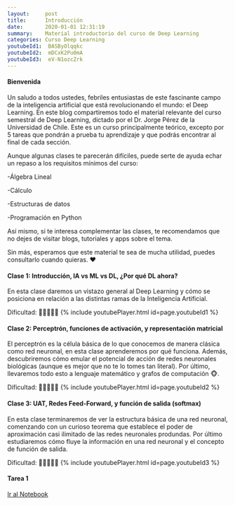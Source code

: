 ```yaml
---
layout:     post
title:      Introducción
date:       2020-01-01 12:31:19
summary:    Material introductorio del curso de Deep Learning
categories: Curso Deep Learning
youtubeId1:  BASByOlqqkc
youtubeId2:  mDCxK2Pu0mA
youtubeId3:  eV-N1ozcZrk
---
```


#### Bienvenida
Un saludo a todos ustedes, febriles entusiastas de este fascinante campo de la inteligencia artificial que está revolucionando el mundo: el Deep Learning. En este blog compartiremos todo el material relevante del curso semestral de Deep Learning, dictado por el Dr. Jorge Pérez de la Universidad de Chile. Este es un curso principalmente teórico, excepto por 5 tareas que pondrán a prueba tu aprendizaje y que podrás encontrar al final de cada sección.

Aunque algunas clases te parecerán difíciles, puede serte de ayuda echar un repaso a los requisitos mínimos del curso:

-Álgebra Lineal

-Cálculo

-Estructuras de datos

-Programación en Python

Así mismo, si te interesa complementar las clases, te recomendamos que no dejes de visitar blogs, tutoriales y apps sobre el tema.

Sin más, esperamos que este material te sea de mucha utilidad, puedes consultarlo cuando quieras. :heart:

#### Clase 1: Introducción, IA vs ML vs DL, ¿Por qué DL ahora?
En esta clase daremos un vistazo general al Deep Learning y cómo se posiciona en relación a las distintas ramas de la Inteligencia Artificial.

Dificultad: :hatching_chick::egg::egg::egg::egg:
{% include youtubePlayer.html id=page.youtubeId1 %}


#### Clase 2: Perceptrón, funciones de activación, y representación matricial
El perceptrón es la célula básica de lo que conocemos de manera clásica como red neuronal, en esta clase aprenderemos por qué funciona. Además, descubriremos cómo emular el potencial de acción de redes neuronales biológicas (aunque es mejor que no te lo tomes tan literal). Por último, llevaremos todo esto a lenguaje matemático y grafos de computación :monkey_face:.

Dificultad: :hatching_chick::hatching_chick::egg::egg::egg:
{% include youtubePlayer.html id=page.youtubeId2 %}

#### Clase 3: UAT, Redes Feed-Forward, y función de salida (softmax)
En esta clase terminaremos de ver la estructura básica de una red neuronal, comenzando con un curioso teorema que establece el poder de aproximación casi ilimitado de las redes neuronales produndas. Por último estudiaremos cómo fluye la información en una red neuronal y el concepto de función de salida.

Dificultad: :hatching_chick::hatching_chick::egg::egg::egg:
{% include youtubePlayer.html id=page.youtubeId3 %}

#### Tarea 1 
[Ir al Notebook](https://colab.research.google.com/drive/1aeuSRjj_kQ_uFEBSJ9bRuyr4G4MY4FAi)